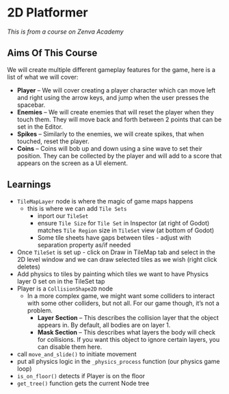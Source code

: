 # 2D Platformer

_This is from a course on Zenva Academy_

## Aims Of This Course

We will create multiple different gameplay features for the game, here is a list of what we will cover:

- **Player** – We will cover creating a player character which can move left and right using the arrow keys, and jump when the user presses the spacebar.
- **Enemies** – We will create enemies that will reset the player when they touch them. They will move back and forth between 2 points that can be set in the Editor.
- **Spikes** – Similarly to the enemies, we will create spikes, that when touched, reset the player.
- **Coins** – Coins will bob up and down using a sine wave to set their position. They can be collected by the player and will add to a score that appears on the screen as a UI element.

## Learnings

- `TileMapLayer` node is where the magic of game maps happens
  - this is where we can add `Tile Sets`
    - inport our `TileSet`
    - ensure `Tile Size` for `Tile Set` in Inspector (at right of Godot) matches `Tile Region` size in `TileSet` view (at bottom of Godot)
    - Some tile sheets have gaps between tiles - adjust with separation property as/if needed
- Once `TileSet` is set up - click on Draw in TileMap tab and select in the 2D level window and we can draw selected tiles as we wish (right click deletes)
- Add physics to tiles by painting which tiles we want to have Physics layer 0 set on in the TileSet tap
- Player is a `CollisionShape2D` node
  - In a more complex game, we might want some colliders to interact with some other colliders, but not all. For our game though, it’s not a problem.
    - **Layer Section** – This describes the collision layer that the object appears in. By default, all bodies are on layer 1.
    - **Mask Section** – This describes what layers the body will check for collisions. If you want this object to ignore certain layers, you can disable them here.
- call `move_and_slide()` to initiate movement
- put all physics logic in the `_physics_process` function (our physics game loop)
- `is_on_floor()` detects if Player is on the floor
- `get_tree()` function gets the current Node tree

